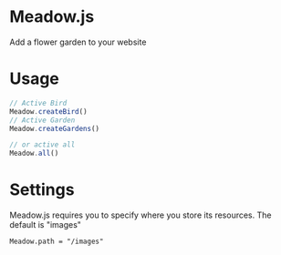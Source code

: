 # Meadow.js
Add a flower garden to your website

# Usage

``` js
// Active Bird
Meadow.createBird()
// Active Garden
Meadow.createGardens()

// or active all
Meadow.all()
```

# Settings
Meadow.js requires you to specify where you store its resources.  The default is "images"

```
Meadow.path = "/images"
```